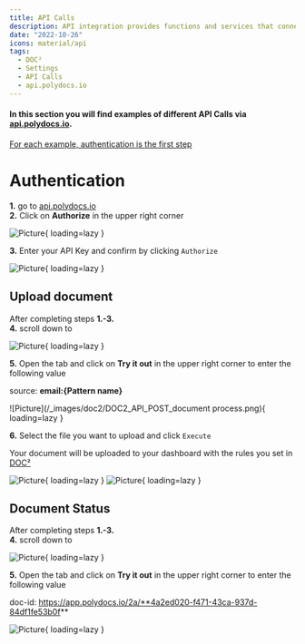 ```yaml
---
title: API Calls
description: API integration provides functions and services that connect applications and processes. Here are examples of how to make API calls through api.polydocs.io.
date: "2022-10-26"
icons: material/api
tags:
  - DOC²
  - Settings
  - API Calls
  - api.polydocs.io
---
```


#### In this section you will find examples of different API Calls via [api.polydocs.io](https://api.polydocs.io/docs).

<ins>For each example, authentication is the first step</ins>

# Authentication

**1.** go to [api.polydocs.io](https://api.polydocs.io/docs)<br>
**2.** Click on **Authorize** in the upper right corner

![Picture](/_images/doc2/admin_guides_doc2-api-authorize.png){ loading=lazy }

**3.** Enter your API Key and confirm by clicking `Authorize`

![Picture](/_images/doc2/admin_guides_doc2-api-authorize_key.png){ loading=lazy }




## Upload document

After completing steps **1.-3.**<br>
**4.** scroll down to 

![Picture](/_images/doc2/DOC2_API_POST_Process.png){ loading=lazy }

**5.** Open the tab and click on **Try it out** in the upper right corner to enter the following value

source:   **email:{Pattern name}**  

![Picture](/_images/doc2/DOC2_API_POST_document process.png){ loading=lazy }

 
**6.** Select the file you want to upload and click `Execute`

Your document will be uploaded to your dashboard with the rules you set in [DOC²](https://app.polydocs.io/settings/classify-extract)

![Picture](/_images/doc2/DOC2_classification-rules_Pattern.png){ loading=lazy }
![Picture](/_images/doc2/DOC2_Uploaded-doc-on-dashboard.png){ loading=lazy }


## Document Status

After completing steps **1.-3.**<br>
**4.** scroll down to

![Picture](/_images/doc2/DOC2_API_GET_Document-Status.png){ loading=lazy }

**5.** Open the tab and click on **Try it out** in the upper right corner to enter the following value

doc-id:   https://app.polydocs.io/2a/**4a2ed020-f471-43ca-937d-84df1fe53b0f**

![Picture](/_images/doc2/DOC2_API_GET_Document-Status_doc_id.png){ loading=lazy }





